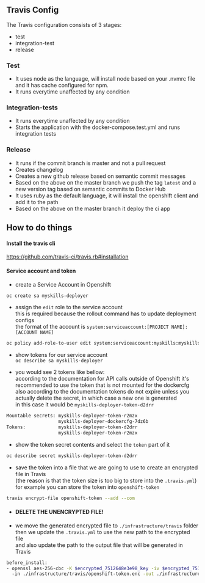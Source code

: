 ## <b>Travis Config</b>

The Travis configuration consists of 3 stages:

- test
- integration-test
- release

### Test

- It uses node as the language, will install node based on your .nvmrc file and it has cache configured for npm.
- It runs everytime unaffected by any condition

### Integration-tests

- It runs everytime unaffected by any condition
- Starts the application with the docker-compose.test.yml and runs integration tests

### Release

- It runs if the commit branch is master and not a pull request
- Creates changelog
- Creates a new github release based on semantic commit messages
- Based on the above on the master branch we push the tag `latest` and a new version tag based on semantic commits to Docker Hub
- It uses ruby as the default language, it will install the openshift client and add it to the path
- Based on the above on the master branch it deploy the ci app

## <b>How to do things</b>

#### Install the travis cli

https://github.com/travis-ci/travis.rb#installation

#### Service account and token

- create a Service Account in Openshift <br>

```bash
oc create sa myskills-deployer
```

- assign the `edit` role to the service account <br>
  this is required because the rollout command has to update deployment configs <br>
  the format of the account is `system:serviceaccount:[PROJECT NAME]:[ACCOUNT NAME]`

```bash
oc policy add-role-to-user edit system:serviceaccount:myskills:myskills-deployer
```

- show tokens for our service account <br>
  `oc describe sa myskills-deployer` <br>

- you would see 2 tokens like bellow: <br>
  according to the documentation for API calls outside of Openshift it's recommended to use the token that is not mounted for the dockercfg<br>
  also according to the documentation tokens do not expire unless you actually delete the secret, in which case a new one is generated <br>
  in this case it would be `myskills-deployer-token-d2drr`

```bash
Mountable secrets: myskills-deployer-token-r2mzx
                   myskills-deployer-dockercfg-7dz6b
Tokens:            myskills-deployer-token-d2drr
                   myskills-deployer-token-r2mzx
```

- show the token secret contents and select the `token` part of it <br>

```bash
oc describe secret myskills-deployer-token-d2drr
```

- save the token into a file that we are going to use to create an encrypted file in Travis <br>
  (the reason is that the token size is too big to store into the `.travis.yml`)<br>
  for example you can store the token into `openshift-token`<br>

```bash
travis encrypt-file openshift-token --add --com
```

- #### <b>DELETE THE UNENCRYPTED FILE!</b>

- we move the generated encrypted file to `./infrastructure/travis` folder <br>
  then we update the `.travis.yml` to use the new path to the encrypted file <br>
  and also update the path to the output file that will be generated in Travis <br>

```bash
before_install:
- openssl aes-256-cbc -K $encrypted_7512648e3e98_key -iv $encrypted_7512648e3e98_iv
  -in ./infrastructure/travis/openshift-token.enc -out ./infrastructure/travis/openshift-token -d
```
